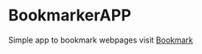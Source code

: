 # BookmarkerAPP
Simple app to bookmark webpages
visit <a href="https://ases573.github.io/BookmarkerAPP/">Bookmark</a>

